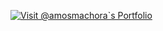 <a href="https://twitter.com/amos_machora"><img alt="Visit @amosmachora`s Portfolio" src="https://github.com/amosmachora/amosmachora/blob/main/assets/header.svg"/></a>
